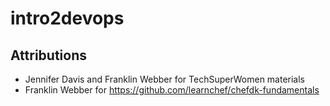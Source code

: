 # intro2devops

## Attributions

* Jennifer Davis and Franklin Webber for TechSuperWomen materials
* Franklin Webber for https://github.com/learnchef/chefdk-fundamentals
